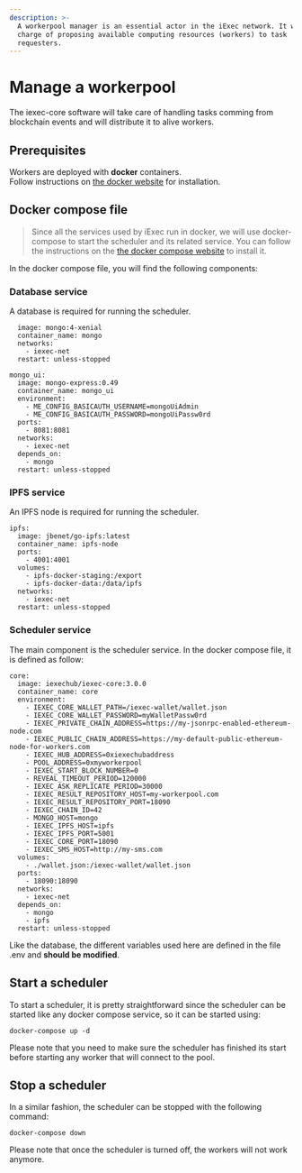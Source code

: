 ```yaml
---
description: >-
  A workerpool manager is an essential actor in the iExec network. It will be in
  charge of proposing available computing resources (workers) to task
  requesters.
---
```


# Manage a workerpool

The iexec-core software will take care of handling tasks comming from blockchain events and will distribute it to alive workers.

## Prerequisites

Workers are deployed with **docker** containers.  
Follow instructions on [the docker website](https://docs.docker.com/install/) for installation.

## Docker compose file

> Since all the services used by iExec run in docker, we will use docker-compose to start the scheduler and its related service. You can follow the instructions on the [the docker compose website](https://docs.docker.com/compose/) to install it.

In the docker compose file, you will find the following components:

### **Database service**

A database is required for running the scheduler.

```text
  image: mongo:4-xenial
  container_name: mongo
  networks:
    - iexec-net
  restart: unless-stopped

mongo_ui:
  image: mongo-express:0.49
  container_name: mongo_ui
  environment:
    - ME_CONFIG_BASICAUTH_USERNAME=mongoUiAdmin
    - ME_CONFIG_BASICAUTH_PASSWORD=mongoUiPassw0rd
  ports:
    - 8081:8081
  networks:
    - iexec-net
  depends_on:
    - mongo
  restart: unless-stopped
```

### **IPFS service**

An IPFS node is required for running the scheduler.

```text
ipfs:
  image: jbenet/go-ipfs:latest
  container_name: ipfs-node
  ports:
    - 4001:4001
  volumes:
    - ipfs-docker-staging:/export
    - ipfs-docker-data:/data/ipfs
  networks:
    - iexec-net
  restart: unless-stopped
```

### **Scheduler service**

The main component is the scheduler service. In the docker compose file, it is defined as follow:

```text
core:
  image: iexechub/iexec-core:3.0.0
  container_name: core
  environment:
    - IEXEC_CORE_WALLET_PATH=/iexec-wallet/wallet.json
    - IEXEC_CORE_WALLET_PASSWORD=myWalletPassw0rd
    - IEXEC_PRIVATE_CHAIN_ADDRESS=https://my-jsonrpc-enabled-ethereum-node.com
    - IEXEC_PUBLIC_CHAIN_ADDRESS=https://my-default-public-ethereum-node-for-workers.com
    - IEXEC_HUB_ADDRESS=0xiexechubaddress
    - POOL_ADDRESS=0xmyworkerpool
    - IEXEC_START_BLOCK_NUMBER=0
    - REVEAL_TIMEOUT_PERIOD=120000
    - IEXEC_ASK_REPLICATE_PERIOD=30000
    - IEXEC_RESULT_REPOSITORY_HOST=my-workerpool.com
    - IEXEC_RESULT_REPOSITORY_PORT=18090
    - IEXEC_CHAIN_ID=42
    - MONGO_HOST=mongo
    - IEXEC_IPFS_HOST=ipfs
    - IEXEC_IPFS_PORT=5001
    - IEXEC_CORE_PORT=18090
    - IEXEC_SMS_HOST=http://my-sms.com
  volumes:
    - ./wallet.json:/iexec-wallet/wallet.json
  ports:
    - 18090:18090
  networks:
    - iexec-net
  depends_on:
    - mongo
    - ipfs
  restart: unless-stopped
```

Like the database, the different variables used here are defined in the file .env and **should be modified**.

## Start a scheduler

To start a scheduler, it is pretty straightforward since the scheduler can be started like any docker compose service, so it can be started using:

```text
docker-compose up -d
```

Please note that you need to make sure the scheduler has finished its start before starting any worker that will connect to the pool.

## Stop a scheduler

In a similar fashion, the scheduler can be stopped with the following command:

```text
docker-compose down
```

Please note that once the scheduler is turned off, the workers will not work anymore.

